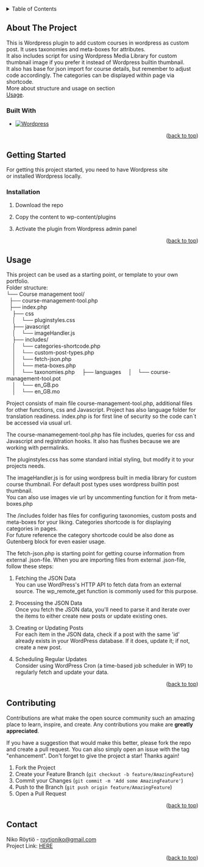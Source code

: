<!-- Improved compatibility of back to top link: See: https://github.com/othneildrew/Best-README-Template/pull/73 -->
<a name="readme-top"></a>

<!-- TABLE OF CONTENTS -->
<details>
  <summary>Table of Contents</summary>
  <ol>
    <li>
      <a href="#about-the-project">About The Project</a>
      <ul>
        <li><a href="#built-with">Built With</a></li>
      </ul>
    </li>
    <li>
      <a href="#getting-started">Getting Started</a>
      <ul>
        <li><a href="#prerequisites">Prerequisites</a></li>
        <li><a href="#installation">Installation</a></li>
      </ul>
    </li>
    <li><a href="#usage">Usage</a></li>
    <li><a href="#contributing">Contributing</a></li>
    <li><a href="#contact">Contact</a></li>
  </ol>
</details>



<!-- ABOUT THE PROJECT -->
## About The Project

This is Wordpress plugin to add custom courses in wordpress as custom post. It uses taxonomies and meta-boxes for attributes.  
It also includes script for using Wordpress Media Library for custom thumbnail image if you prefer it instead of Wordpress builtin thumbnail.  
It also has base for json import for course details, but remember to adjust code accordingly. The categories can be displayed within page via shortcode.  
More about structure and usage on section  
<a href="#usage">Usage</a>.





### Built With

* [![Wordpress][Wordpress]][Wordpress-url]
<p align="right">(<a href="#readme-top">back to top</a>)</p>



<!-- GETTING STARTED -->
## Getting Started

For getting this project started, you need to have Wordpress site  
or installed Wordpress locally.  


### Installation

1. Download the repo
 
2. Copy the content to wp-content/plugins  

3. Activate the plugin from Wordpress admin panel
   
<p align="right">(<a href="#readme-top">back to top</a>)</p>



<!-- USAGE EXAMPLES -->
## Usage

This project can be used as a starting point, or template to your own portfolio.  
Folder structure:  
└── Course management tool/  
&nbsp;&nbsp;├── course-management-tool.php  
&nbsp;&nbsp;├── index.php  
&nbsp;&nbsp;&nbsp;&nbsp;├── css  
&nbsp;&nbsp;&nbsp;&nbsp;│ &nbsp;&nbsp;  └── pluginstyles.css  
&nbsp;&nbsp;&nbsp;&nbsp;├── javascript  
&nbsp;&nbsp;&nbsp;&nbsp;│ &nbsp;&nbsp;  └── imageHandler.js    
&nbsp;&nbsp;&nbsp;&nbsp;├── includes/  
&nbsp;&nbsp;&nbsp;&nbsp;│ &nbsp;&nbsp;  └── categories-shortcode.php  
&nbsp;&nbsp;&nbsp;&nbsp;│ &nbsp;&nbsp;  └── custom-post-types.php  
&nbsp;&nbsp;&nbsp;&nbsp;│ &nbsp;&nbsp;  └── fetch-json.php  
&nbsp;&nbsp;&nbsp;&nbsp;│ &nbsp;&nbsp;  └── meta-boxes.php  
&nbsp;&nbsp;&nbsp;&nbsp;│ &nbsp;&nbsp;  └── taxonomies.php 
&nbsp;&nbsp;&nbsp;&nbsp;├── languages
&nbsp;&nbsp;&nbsp;&nbsp;│ &nbsp;&nbsp;  └── course-management-tool.pot  
&nbsp;&nbsp;&nbsp;&nbsp;│ &nbsp;&nbsp;  └── en_GB.po  
&nbsp;&nbsp;&nbsp;&nbsp;│ &nbsp;&nbsp;  └── en_GB.mo  


      
Project consists of main file course-management-tool.php, additional files for other functions, css and Javascript. Project has also language folder for translation readiness. index.php is for first line of security so the code can´t be accessed via usual url.  

The course-manamegement-tool.php has file includes, queries for css and Javascript and registration hooks. It also has flushes because we are working with permalinks.  

The pluginstyles.css has some standard initial styling, but modify it to your projects needs.  

The imageHandler.js is for using wordpress built in media library for custom course thumbnail. For default post types uses wordpress builtin post thumbnail.  
You can also use images vie url by uncommenting function for it from meta-boxes.php  

The /includes folder has files for configuring taxonomies, custom posts and meta-boxes for your liking. Categories shortcode is for displaying categories in pages.  
For future reference the category shortcode could be also done as Gutenberg block for even easier usage.  

The fetch-json.php is starting point for getting course information from external .json-file. When you are importing files from external .json-file, follow these steps:  

  1. Fetching the JSON Data  
You can use WordPress's HTTP API to fetch data from an external source. The wp_remote_get function is commonly used for this purpose.  
  
2. Processing the JSON Data  
Once you fetch the JSON data, you'll need to parse it and iterate over the items to either create new posts or update existing ones.  
  
3. Creating or Updating Posts  
For each item in the JSON data, check if a post with the same 'id' already exists in your WordPress database. If it does, update it; if not, create a new post.  
  
4. Scheduling Regular Updates  
Consider using WordPress Cron (a time-based job scheduler in WP) to regularly fetch and update your data.  
     
 
   
<p align="right">(<a href="#readme-top">back to top</a>)</p>  


<!-- CONTRIBUTING -->
## Contributing

Contributions are what make the open source community such an amazing place to learn, inspire, and create. Any contributions you make are **greatly appreciated**.

If you have a suggestion that would make this better, please fork the repo and create a pull request. You can also simply open an issue with the tag "enhancement".
Don't forget to give the project a star! Thanks again!

1. Fork the Project
2. Create your Feature Branch (`git checkout -b feature/AmazingFeature`)
3. Commit your Changes (`git commit -m 'Add some AmazingFeature'`)
4. Push to the Branch (`git push origin feature/AmazingFeature`)
5. Open a Pull Request

<p align="right">(<a href="#readme-top">back to top</a>)</p>

<!-- CONTACT -->
## Contact

Niko Röytiö - roytioniko@gmail.com  
Project Link: <a href="https://github.com/nikoroytio/Course-Management-Tool">HERE</a>

<p align="right">(<a href="#readme-top">back to top</a>)</p>


<!-- MARKDOWN LINKS & IMAGES -->
<!-- https://www.markdownguide.org/basic-syntax/#reference-style-links -->
[Wordpress]: https://img.shields.io/badge/Wordpress-21759B?style=for-the-badge&logo=wordpress&logoColor=white  
[Wordpress-url]: https://wordpress.com/  
